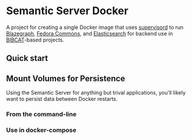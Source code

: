 # Semantic Server Docker
A project for creating a single Docker image that uses [supervisord](http://supervisord.org/) to
run [Blazegraph][BLAZEGRAPH], [Fedora Commons][FEDORA], and 
[Elasticsearch][ES] for backend use in [BIBCAT](http://bibcat.org/)-based 
projects.


## Quick start

## Mount Volumes for Persistence
Using the Semantic Server for anything but trival applications, you'll 
likely want to persist data between Docker restarts. 

### From the command-line

### Use in docker-compose

 
[BLAZEGRAPH]: https://www.blazegraph.com/
[ES]: https://www.elastic.co/guide/en/elasticsearch/
[FEDORA]: http://www.fedorarepository.org/
